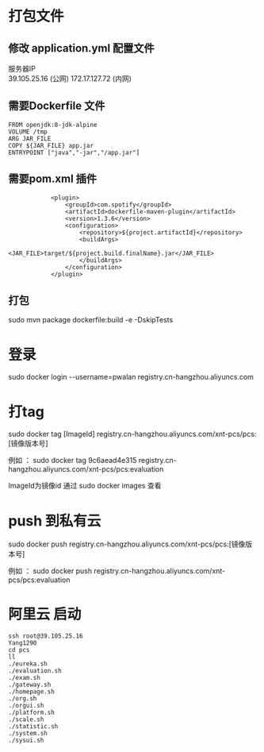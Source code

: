 
# 打包文件
## 修改 application.yml 配置文件

服务器IP  
39.105.25.16 (公网)
172.17.127.72 (内网)

## 需要Dockerfile 文件
```
FROM openjdk:8-jdk-alpine
VOLUME /tmp
ARG JAR_FILE
COPY ${JAR_FILE} app.jar
ENTRYPOINT ["java","-jar","/app.jar"]
```
## 需要pom.xml 插件
```
            <plugin>
                <groupId>com.spotify</groupId>
                <artifactId>dockerfile-maven-plugin</artifactId>
                <version>1.3.6</version>
                <configuration>
                    <repository>${project.artifactId}</repository>
                    <buildArgs>
                        <JAR_FILE>target/${project.build.finalName}.jar</JAR_FILE>
                    </buildArgs>
                </configuration>
            </plugin>
```

## 打包

sudo mvn package dockerfile:build -e -DskipTests

# 登录
 sudo docker login --username=pwalan registry.cn-hangzhou.aliyuncs.com

# 打tag
sudo docker tag [ImageId] registry.cn-hangzhou.aliyuncs.com/xnt-pcs/pcs:[镜像版本号]

例如 ：
sudo docker tag 9c6aead4e315 registry.cn-hangzhou.aliyuncs.com/xnt-pcs/pcs:evaluation

ImageId为镜像id 通过 sudo docker images 查看

# push 到私有云
sudo docker push registry.cn-hangzhou.aliyuncs.com/xnt-pcs/pcs:[镜像版本号]

例如 ： 
sudo docker push registry.cn-hangzhou.aliyuncs.com/xnt-pcs/pcs:evaluation

# 阿里云 启动
```
ssh root@39.105.25.16
Yang1290
cd pcs
ll
./eureka.sh
./evaluation.sh
./exam.sh
./gateway.sh
./homepage.sh
./org.sh
./orgui.sh
./platform.sh
./scale.sh
./statistic.sh
./system.sh
./sysui.sh
```

